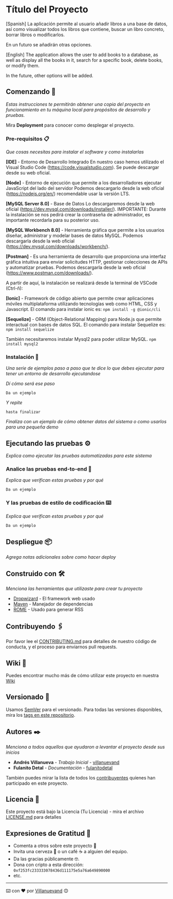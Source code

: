 # Título del Proyecto

[Spanish] La aplicación permite al usuario añadir libros a una
base de datos, así como visualizar todos los libros que contiene, buscar un libro
concreto, borrar libros o modificarlos.

En un futuro se añadirán otras opciones.

[English] The application allows the user to add books to a database, 
as well as display all the books in it, search for a specific book, delete books, 
or modify them.

In the future, other options will be added.

## Comenzando 🚀

_Estas instrucciones te permitirán obtener una copia del proyecto en funcionamiento en tu máquina local para propósitos de desarrollo y pruebas._

Mira **Deployment** para conocer como desplegar el proyecto.


### Pre-requisitos 📋

_Que cosas necesitas para instalar el software y como instalarlas_


**[IDE]** - Entorno de Desarrollo Integrado En nuestro caso hemos utilizado el Visual Studio Code (https://code.visualstudio.com). Se puede descargar 
desde su web oficial.

**[Node]** -  Entorno de ejecución que permite a los desarrolladores ejecutar JavaScript del lado del servidor Podemos descargarlo desde la web oficial
(https://nodejs.org/en/) recomendable usar la versión LTS.

**[MySQL Server 8.0]** - Base de Datos Lo descargaremos desde la web oficial (https://dev.mysql.com/downloads/installer/). IMPORTANTE: Durante la instalación
se nos pedirá crear la contraseña de administrador, es importante recordarla para su posterior uso.

**[MySQL Workbench 8.0]** - Herramienta gráfica que permite a los usuarios diseñar, administrar y modelar bases de datos MySQL. Podemos descargarla desde la
web oficial (https://dev.mysql.com/downloads/workbench/).

**[Postman]** - Es una herramienta de desarrollo que proporciona una interfaz gráfica intuitiva para enviar solicitudes HTTP, gestionar colecciones de APIs y 
automatizar pruebas. Podemos descargarla desde la web oficial (https://www.postman.com/downloads/).

A partir de aquí, la instalación se realizará desde la terminal de VSCode (Ctrl-ñ):

**[Ionic]** - Framework de código abierto que permite crear aplicaciones móviles multiplataforma utilizando tecnologías web como HTML, CSS y Javascript. El 
comando para instalar ionic es:
```npm install -g @ionic/cli```

**[Sequelize]** - ORM (Object-Relational Mapping) para Node.js que permite interactual con bases de datos SQL. El comando para instalar Sequelize es:
```npm install sequelize```

También necesitaremos instalar Mysql2 para poder utilizar MySQL.
```npm install mysql2```

### Instalación 🔧

_Una serie de ejemplos paso a paso que te dice lo que debes ejecutar para tener un entorno de desarrollo ejecutandose_

_Dí cómo será ese paso_

```
Da un ejemplo
```

_Y repite_

```
hasta finalizar
```

_Finaliza con un ejemplo de cómo obtener datos del sistema o como usarlos para una pequeña demo_

## Ejecutando las pruebas ⚙️

_Explica como ejecutar las pruebas automatizadas para este sistema_

### Analice las pruebas end-to-end 🔩

_Explica que verifican estas pruebas y por qué_

```
Da un ejemplo
```

### Y las pruebas de estilo de codificación ⌨️

_Explica que verifican estas pruebas y por qué_

```
Da un ejemplo
```

## Despliegue 📦

_Agrega notas adicionales sobre como hacer deploy_

## Construido con 🛠️

_Menciona las herramientas que utilizaste para crear tu proyecto_

* [Dropwizard](http://www.dropwizard.io/1.0.2/docs/) - El framework web usado
* [Maven](https://maven.apache.org/) - Manejador de dependencias
* [ROME](https://rometools.github.io/rome/) - Usado para generar RSS

## Contribuyendo 🖇️

Por favor lee el [CONTRIBUTING.md](https://gist.github.com/villanuevand/xxxxxx) para detalles de nuestro código de conducta, y el proceso para enviarnos pull requests.

## Wiki 📖

Puedes encontrar mucho más de cómo utilizar este proyecto en nuestra [Wiki](https://github.com/tu/proyecto/wiki)

## Versionado 📌

Usamos [SemVer](http://semver.org/) para el versionado. Para todas las versiones disponibles, mira los [tags en este repositorio](https://github.com/tu/proyecto/tags).

## Autores ✒️

_Menciona a todos aquellos que ayudaron a levantar el proyecto desde sus inicios_

* **Andrés Villanueva** - *Trabajo Inicial* - [villanuevand](https://github.com/villanuevand)
* **Fulanito Detal** - *Documentación* - [fulanitodetal](#fulanito-de-tal)

También puedes mirar la lista de todos los [contribuyentes](https://github.com/your/project/contributors) quíenes han participado en este proyecto. 

## Licencia 📄

Este proyecto está bajo la Licencia (Tu Licencia) - mira el archivo [LICENSE.md](LICENSE.md) para detalles

## Expresiones de Gratitud 🎁

* Comenta a otros sobre este proyecto 📢
* Invita una cerveza 🍺 o un café ☕ a alguien del equipo. 
* Da las gracias públicamente 🤓.
* Dona con cripto a esta dirección: `0xf253fc233333078436d111175e5a76a649890000`
* etc.



---
⌨️ con ❤️ por [Villanuevand](https://github.com/Villanuevand) 😊
